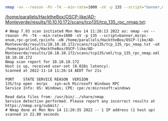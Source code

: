 ```bash
nmap -vv --reason -Pn -T4 --min-rate=1000 -sV -p 135 --script="banner,msrpc-enum,rpc-grind,rpcinfo" -oN "/home/parallels/HacktheBox/OSCP-like/AD-Monteverde/results/10.10.10.172/scans/tcp135/tcp_135_rpc_nmap.txt" -oX "/home/parallels/HacktheBox/OSCP-like/AD-Monteverde/results/10.10.10.172/scans/tcp135/xml/tcp_135_rpc_nmap.xml" 10.10.10.172
```

[/home/parallels/HacktheBox/OSCP-like/AD-Monteverde/results/10.10.10.172/scans/tcp135/tcp_135_rpc_nmap.txt](file:///home/parallels/HacktheBox/OSCP-like/AD-Monteverde/results/10.10.10.172/scans/tcp135/tcp_135_rpc_nmap.txt):

```
# Nmap 7.93 scan initiated Mon Nov 14 11:26:13 2022 as: nmap -vv --reason -Pn -T4 --min-rate=1000 -sV -p 135 --script=banner,msrpc-enum,rpc-grind,rpcinfo -oN /home/parallels/HacktheBox/OSCP-like/AD-Monteverde/results/10.10.10.172/scans/tcp135/tcp_135_rpc_nmap.txt -oX /home/parallels/HacktheBox/OSCP-like/AD-Monteverde/results/10.10.10.172/scans/tcp135/xml/tcp_135_rpc_nmap.xml 10.10.10.172
Nmap scan report for 10.10.10.172
Host is up, received user-set (0.028s latency).
Scanned at 2022-11-14 11:26:14 AEDT for 21s

PORT    STATE SERVICE REASON  VERSION
135/tcp open  msrpc   syn-ack Microsoft Windows RPC
Service Info: OS: Windows; CPE: cpe:/o:microsoft:windows

Read data files from: /usr/bin/../share/nmap
Service detection performed. Please report any incorrect results at https://nmap.org/submit/ .
# Nmap done at Mon Nov 14 11:26:35 2022 -- 1 IP address (1 host up) scanned in 22.80 seconds

```
